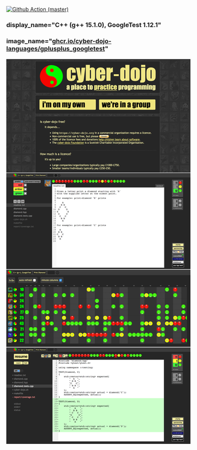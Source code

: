 [![Github Action (master)](https://github.com/cyber-dojo-start-points/gplusplus-googletest/actions/workflows/main.yml/badge.svg)](https://github.com/cyber-dojo-start-points/gplusplus-googletest/actions)

### display_name="C++ (g++ 15.1.0), GoogleTest 1.12.1"
### image_name="[ghcr.io/cyber-dojo-languages/gplusplus_googletest](https://ghcr.io/cyber-dojo-languages/gplusplus_googletest)"

![cyber-dojo.org home page](https://github.com/cyber-dojo/cyber-dojo/blob/master/shared/home_page_snapshot.png)
